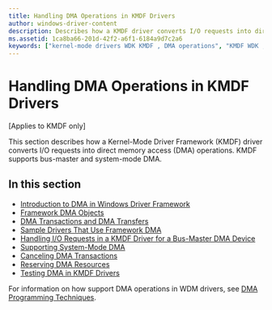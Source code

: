 ```yaml
---
title: Handling DMA Operations in KMDF Drivers
author: windows-driver-content
description: Describes how a KMDF driver converts I/O requests into direct memory access (DMA) operations. KMDF supports bus-master and system-mode DMA.
ms.assetid: 1ca8ba66-201d-42f2-a6f1-6184a9d7c2a6
keywords: ["kernel-mode drivers WDK KMDF , DMA operations", "KMDF WDK , DMA operations", "Kernel-Mode Driver Framework WDK , DMA operations", "framework-based drivers WDK KMDF , DMA operations", "DMA operations WDK KMDF", "bus-master DMA WDK KMDF", "Direct Memory Access WDK KMDF"]
---
```


# Handling DMA Operations in KMDF Drivers


\[Applies to KMDF only\]

This section describes how a Kernel-Mode Driver Framework (KMDF) driver converts I/O requests into direct memory access (DMA) operations. KMDF supports bus-master and system-mode DMA.

## <a href="" id="ddk-handling-dma-operations-in-framework-based-drivers-df"></a>


## In this section


-   [Introduction to DMA in Windows Driver Framework](introduction-to-dma-in-windows-driver-framework.md)
-   [Framework DMA Objects](framework-dma-objects.md)
-   [DMA Transactions and DMA Transfers](dma-transactions-and-dma-transfers.md)
-   [Sample Drivers That Use Framework DMA](sample-drivers-that-use-framework-dma.md)
-   [Handling I/O Requests in a KMDF Driver for a Bus-Master DMA Device](handling-i-o-requests-in-a-kmdf-driver-for-a-bus-master-dma-device.md)
-   [Supporting System-Mode DMA](supporting-system-mode-dma.md)
-   [Canceling DMA Transactions](canceling-dma-transactions.md)
-   [Reserving DMA Resources](reserving-dma-resources.md)
-   [Testing DMA in KMDF Drivers](testing-dma-in-kmdf-drivers.md)

For information on how support DMA operations in WDM drivers, see [DMA Programming Techniques](https://msdn.microsoft.com/library/windows/hardware/ff544074).

 

 






